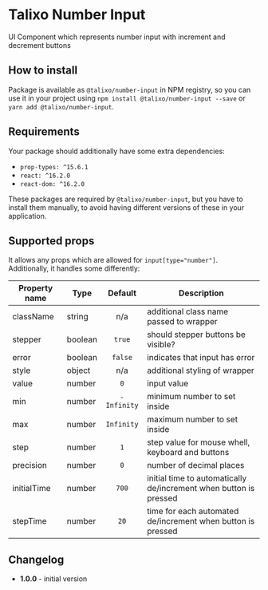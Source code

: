 # Talixo Number Input

UI Component which represents number input with increment and decrement buttons

## How to install

Package is available as `@talixo/number-input` in NPM registry, so you can use it in your project
using `npm install @talixo/number-input --save` or `yarn add @talixo/number-input`.

## Requirements

Your package should additionally have some extra dependencies:

- `prop-types: ^15.6.1`
- `react: ^16.2.0`
- `react-dom: ^16.2.0`

These packages are required by `@talixo/number-input`, but you have to install them manually,
to avoid having different versions of these in your application.

## Supported props

It allows any props which are allowed for `input[type="number"]`. Additionally, it handles some differently:

Property name | Type      | Default     | Description
--------------|-----------|:-----------:|--------------------------------
className     | string    | n/a         | additional class name passed to wrapper
stepper       | boolean   | `true`      | should stepper buttons be visible?
error         | boolean   | `false`     | indicates that input has error
style         | object    | n/a         | additional styling of wrapper
value         | number    | `0`         | input value
min           | number    | `-Infinity` | minimum number to set inside
max           | number    | `Infinity`  | maximum number to set inside
step          | number    | `1`         | step value for mouse whell, keyboard and buttons
precision     | number    | `0`         | number of decimal places
initialTime   | number    | `700`       | initial time to automatically de/increment when button is pressed
stepTime      | number    | `20`        | time for each automated de/increment when button is pressed

## Changelog

- **1.0.0** - initial version
